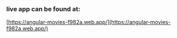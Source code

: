 ### live app can be found at:

[https://angular-movies-f982a.web.app/](https://angular-movies-f982a.web.app/)
